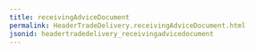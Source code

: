 ```yaml
---
title: receivingAdviceDocument
permalink: HeaderTradeDelivery.receivingAdviceDocument.html
jsonid: headertradedelivery_receivingadvicedocument
---
```

